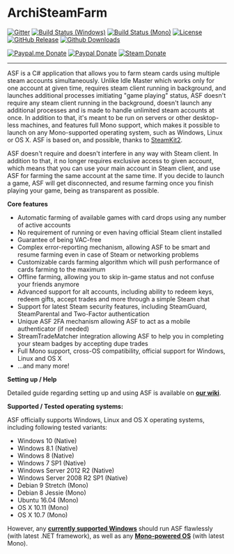 ArchiSteamFarm
===================

[![Gitter](https://img.shields.io/gitter/room/JustArchi/ArchiSteamFarm.svg?label=Chat&maxAge=60)](https://gitter.im/JustArchi/ArchiSteamFarm)
[![Build Status (Windows)](https://img.shields.io/appveyor/ci/JustArchi/ArchiSteamFarm.svg?label=Windows&maxAge=60)](https://ci.appveyor.com/project/JustArchi/ArchiSteamFarm)
[![Build Status (Mono)](https://img.shields.io/travis/JustArchi/ArchiSteamFarm.svg?label=Mono&maxAge=60)](https://travis-ci.org/JustArchi/ArchiSteamFarm)
[![License](https://img.shields.io/github/license/JustArchi/ArchiSteamFarm.svg?label=License&maxAge=86400)](./LICENSE-2.0.txt)
[![GitHub Release](https://img.shields.io/github/release/JustArchi/ArchiSteamFarm.svg?label=Latest&maxAge=60)](https://github.com/JustArchi/ArchiSteamFarm/releases/latest)
[![Github Downloads](https://img.shields.io/github/downloads/JustArchi/ArchiSteamFarm/latest/total.svg?label=Downloads&maxAge=60)](https://github.com/JustArchi/ArchiSteamFarm/releases/latest)

[![Paypal.me Donate](https://img.shields.io/badge/Paypal.me-donate-yellow.svg)](https://www.paypal.me/JustArchi/1usd)
[![Paypal Donate](https://img.shields.io/badge/Paypal-donate-yellow.svg)](https://www.paypal.com/cgi-bin/webscr?cmd=_s-xclick&hosted_button_id=HD2P2P3WGS5Y4)
[![Steam Donate](https://img.shields.io/badge/Steam-donate-yellow.svg)](https://steamcommunity.com/tradeoffer/new/?partner=46697991&token=0ix2Ruv_)

---

ASF is a C# application that allows you to farm steam cards using multiple steam accounts simultaneously. Unlike Idle Master which works only for one account at given time, requires steam client running in background, and launches additional processes imitiating "game playing" status, ASF doesn't require any steam client running in the background, doesn't launch any additional processes and is made to handle unlimited steam accounts at once. In addition to that, it's meant to be run on servers or other desktop-less machines, and features full Mono support, which makes it possible to launch on any Mono-supported operating system, such as Windows, Linux or OS X. ASF is based on, and possible, thanks to [SteamKit2](https://github.com/SteamRE/SteamKit).

ASF doesn't require and doesn't interfere in any way with Steam client. In addition to that, it no longer requires exclusive access to given account, which means that you can use your main account in Steam client, and use ASF for farming the same account at the same time. If you decide to launch a game, ASF will get disconnected, and resume farming once you finish playing your game, being as transparent as possible.

**Core features**

- Automatic farming of available games with card drops using any number of active accounts
- No requirement of running or even having official Steam client installed
- Guarantee of being VAC-free
- Complex error-reporting mechanism, allowing ASF to be smart and resume farming even in case of Steam or networking problems
- Customizable cards farming algorithm which will push performance of cards farming to the maximum
- Offline farming, allowing you to skip in-game status and not confuse your friends anymore
- Advanced support for alt accounts, including ability to redeem keys, redeem gifts, accept trades and more through a simple Steam chat
- Support for latest Steam security features, including SteamGuard, SteamParental and Two-Factor authentication
- Unique ASF 2FA mechanism allowing ASF to act as a mobile authenticator (if needed)
- StreamTradeMatcher integration allowing ASF to help you in completing your steam badges by accepting dupe trades
- Full Mono support, cross-OS compatibility, official support for Windows, Linux and OS X
- ...and many more!

**Setting up / Help**

Detailed guide regarding setting up and using ASF is available on **[our wiki](https://github.com/JustArchi/ArchiSteamFarm/wiki)**.

**Supported / Tested operating systems:**

ASF officially supports Windows, Linux and OS X operating systems, including following tested variants:

 - Windows 10 (Native)
 - Windows 8.1 (Native)
 - Windows 8 (Native)
 - Windows 7 SP1 (Native)
 - Windows Server 2012 R2 (Native)
 - Windows Server 2008 R2 SP1 (Native)
 - Debian 9 Stretch (Mono)
 - Debian 8 Jessie (Mono)
 - Ubuntu 16.04 (Mono)
 - OS X 10.11 (Mono)
 - OS X 10.7 (Mono)
 
However, any **[currently supported Windows](http://windows.microsoft.com/en-us/windows/lifecycle)** should run ASF flawlessly (with latest .NET framework), as well as any **[Mono-powered OS](http://www.mono-project.com/docs/about-mono/supported-platforms/)** (with latest Mono).
